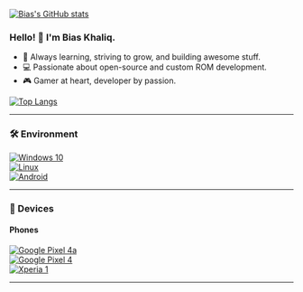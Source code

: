 [![Bias's GitHub stats](https://github-readme-stats.vercel.app/api?username=khaliq8145&show_icons=true&role=OWNER,ORGANIZATION_MEMBER,COLLABORATOR&include_all_commits=true&theme=graywhite&count_private=true&hide_border=true)](https://github.com/anuraghazra/github-readme-stats)

### Hello! 👋 I'm Bias Khaliq.

- 🌱 Always learning, striving to grow, and building awesome stuff.
- 💻 Passionate about open-source and custom ROM development.
- 🎮 Gamer at heart, developer by passion.

[![Top Langs](https://github-readme-stats.vercel.app/api/top-langs/?username=Khaliq8145&layout=compact&exclude_repo=PrivateRepo&hide=Jupyter%20Notebook,MATLAB&role=OWNER,ORGANIZATION_MEMBER&langs_count=6)](https://github.com/anuraghazra/github-readme-stats)

---

### 🛠 Environment

[![Windows 10](https://img.shields.io/badge/Windows%2010-00BBFF?style=flat-square&logo=Windows&logoColor=FFFFFF&labelColor=00BBFF)](https://www.microsoft.com/windows/)  
[![Linux](https://img.shields.io/badge/Linux-FCC624?style=flat-square&logo=linux&logoColor=000000)](https://www.kernel.org/)  
[![Android](https://img.shields.io/badge/Android-3ddc84?style=flat-square&logo=android&logoColor=ffffff)](https://www.android.com/)

---

### 📱 Devices

#### Phones  
[![Google Pixel 4a](https://img.shields.io/badge/Pixel%204a-4285F4?style=flat-square&logo=google&logoColor=FFFFFF)](https://store.google.com/us/product/pixel_4a)  
[![Google Pixel 4](https://img.shields.io/badge/Pixel%204-4285F4?style=flat-square&logo=google&logoColor=FFFFFF)](https://store.google.com/us/product/pixel_4)  
[![Xperia 1](https://img.shields.io/badge/Xperia%201-000000?style=flat-square&logo=sony&logoColor=FFFFFF)](https://www.sony.com.hk/zh/electronics/smartphones/xperia-1)

---
